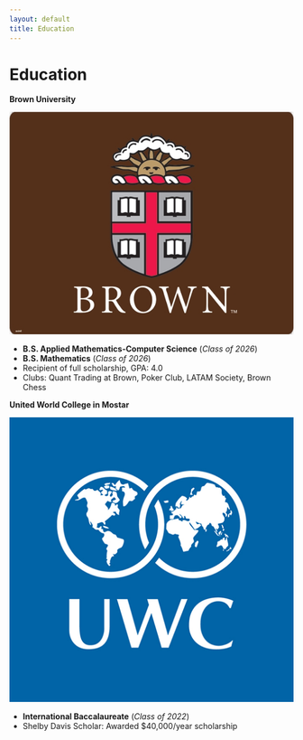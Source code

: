 ```yaml
---
layout: default
title: Education
---
```


# Education

**Brown University**

![Brown University Logo](/assets/images/Brown_Logo.jpeg)

- **B.S. Applied Mathematics-Computer Science** (_Class of 2026_)
- **B.S. Mathematics** (_Class of 2026_)
- Recipient of full scholarship, GPA: 4.0
- Clubs: Quant Trading at Brown, Poker Club, LATAM Society, Brown Chess

**United World College in Mostar**

![UWC Logo](/assets/images/UWC_logo.png)

- **International Baccalaureate** (_Class of 2022_)
- Shelby Davis Scholar: Awarded $40,000/year scholarship
